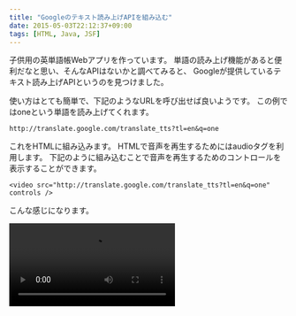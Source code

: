 ```yaml
---
title: "Googleのテキスト読み上げAPIを組み込む"
date: 2015-05-03T22:12:37+09:00
tags: [HTML, Java, JSF] 
---
```

子供用の英単語帳Webアプリを作っています。
単語の読み上げ機能があると便利だなと思い、そんなAPIはないかと調べてみると、
Googleが提供しているテキスト読み上げAPIというのを見つけました。

使い方はとても簡単で、下記のようなURLを呼び出せば良いようです。
この例ではoneという単語を読み上げてくれます。

    http://translate.google.com/translate_tts?tl=en&q=one

<!-- MORE -->

これをHTMLに組み込みます。
HTMLで音声を再生するためにはaudioタグを利用します。
下記のように組み込むことで音声を再生するためのコントロールを表示することができます。

    <video src="http://translate.google.com/translate_tts?tl=en&q=one" controls />

こんな感じになります。

<video src="http://translate.google.com/translate_tts?tl=en&q=one" controls />

実際のアプリはJSF-2.2でFaceletを利用しています。
このタグを組み込んだ場合、最初の一回目は正しく再生されますが
2回目以降が再生されません。
なぜダメなのか結局分からなかったのですが、
UI的にはaudioコントロールを表示したくなかったので、
タグを埋め込むのではなくJavaScriptで再生するようにしました。

``` html
<script>
function play() {
  var audio = document.createElement("audio");
  audio.src = "http://translate.google.com/translate_tts?tl=en&q=one";
  audio.play();
}
</script>

<a href="#" onClick="play()">再生</a>
```

この場合audioコントロールは表示されないのですが、
再生リンクをクリックするたびに正しく再生されます。

